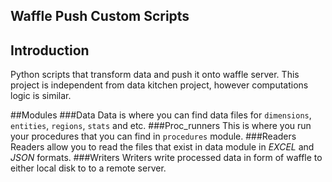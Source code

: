 Waffle Push Custom Scripts
------------
## Introduction

Python scripts that transform data and push it onto waffle server. This project is independent from data kitchen project, 
however computations logic is similar.
  
##Modules
###Data
Data is where you can find data files for `dimensions`, `entities`, `regions`, `stats` and etc. 
###Proc_runners
This is where you run your procedures that you can find in `procedures` module.
###Readers
Readers allow you to read the files that exist in data module in *EXCEL* and *JSON* formats.
###Writers
Writers write processed data in form of waffle to either local disk to to a remote server. 




